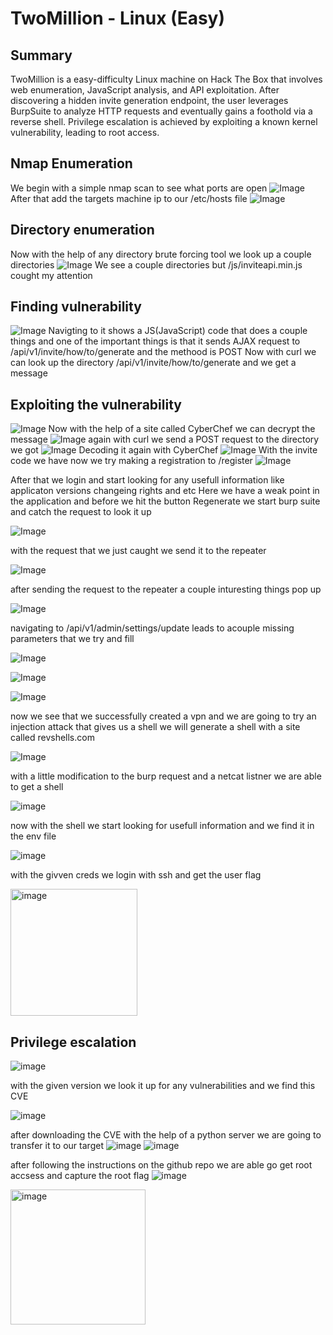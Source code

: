# TwoMillion - Linux (Easy)
## Summary
TwoMillion is a easy-difficulty Linux machine on Hack The Box that involves web enumeration, JavaScript analysis, and API exploitation. After discovering a hidden invite generation endpoint, the user leverages BurpSuite to analyze HTTP requests and eventually gains a foothold via a reverse shell. Privilege escalation is achieved by exploiting a known kernel vulnerability, leading to root access.
## Nmap Enumeration

We begin with a simple nmap scan to see what ports are open
![Image](https://github.com/user-attachments/assets/2a4fad03-3938-45d8-b874-909f2adf62ca)
After that add the targets machine ip to our /etc/hosts file
![Image](https://github.com/user-attachments/assets/555552a1-d2e0-4bc1-9a8f-2f604bcf078f)
## Directory enumeration

Now with the help of any directory brute forcing tool we look up a couple directories
![Image](https://github.com/user-attachments/assets/61811d99-6796-471d-a061-b716e462c045)
We see a couple directories but /js/inviteapi.min.js cought my attention
## Finding vulnerability

![Image](https://github.com/user-attachments/assets/b8bc79b3-f4e6-4e53-9635-93387f548b5d)
Navigting to it shows a JS(JavaScript) code that does a couple things
and one of the important things is that it sends AJAX request to /api/v1/invite/how/to/generate and the methood is POST
Now with curl we can look up the directory /api/v1/invite/how/to/generate and we get a message 

## Exploiting the vulnerability
![Image](https://github.com/user-attachments/assets/961d29c7-9c42-4eb9-8771-4941c1051597)
Now with the help of a site called CyberChef we can decrypt the message
![Image](https://github.com/user-attachments/assets/5193ac1a-91fa-4116-8bc3-f569bb431701)
again with curl we send a POST request to the directory we got
![Image](https://github.com/user-attachments/assets/2d5be34a-a151-432d-80dc-5ab6e3a5f0c2)
Decoding it again with CyberChef
![Image](https://github.com/user-attachments/assets/d5d18897-af9b-4819-aa34-518df9ad1ab0)
With the invite code we have now we try making a registration to /register
![Image](https://github.com/user-attachments/assets/07e6f324-4ae8-42ae-be2b-c31adf7b4255)

After that we login and start looking for any usefull information like applicaton versions changeing rights and etc
Here we have a weak point in the application and before we hit the button Regenerate we start burp suite and catch the request to look it up

![Image](https://github.com/user-attachments/assets/a8b1e1f9-3a93-46f9-bb54-54ed5eb71396)

with the request that we just caught we send it to the repeater 

![Image](https://github.com/user-attachments/assets/cbc6ea65-8683-4439-9f77-3028a24c2da2)

after sending the request to the repeater a couple inturesting things pop up

![Image](https://github.com/user-attachments/assets/76c4be23-b0e1-486b-855d-1c492cb3b3c8)

navigating to /api/v1/admin/settings/update leads to acouple missing parameters that we try and fill

![Image](https://github.com/user-attachments/assets/19cbc2e7-1310-47e1-8cfe-b43394c263b5)


![Image](https://github.com/user-attachments/assets/180b8c7a-da92-4656-8dff-ffe2929d5eca)

![Image](https://github.com/user-attachments/assets/259a1b78-b307-4b84-9120-6cb9c3e8e94e)

now we see that we successfully created a vpn and we are going to try an injection attack that gives us a shell
we will generate a shell with a site called revshells.com

![Image](https://github.com/user-attachments/assets/555153fc-fd4b-4e72-95b0-024f362a0220)

with a little modification to the burp request and a netcat listner we are able to get a shell

![image](https://github.com/user-attachments/assets/a7feb3ea-4646-46a9-909f-1be49c272b4e)

now with the shell we start looking for usefull information and we find it in the env file

![image](https://github.com/user-attachments/assets/07d235c4-40b1-457a-9878-e3815a835eb7)

with the givven creds we login with ssh and get the user flag

<img width="203" alt="image" src="https://github.com/user-attachments/assets/9a16f6cc-833b-41f7-993d-09e3c5250922" />

## Privilege escalation
![image](https://github.com/user-attachments/assets/8fdb91f6-6650-435e-b795-f185494ee1ab)

with the given version we look it up for any vulnerabilities and we find this CVE

![image](https://github.com/user-attachments/assets/b107dcfa-d970-4de9-8256-acebae7d726b)

after downloading the CVE with the help of a python server we are going to transfer it to our target
![image](https://github.com/user-attachments/assets/7a2fb9b0-8ee0-4190-98b4-a2865bcaaa37)
![image](https://github.com/user-attachments/assets/a72ee8e8-09c0-4535-8e58-a2253e68e361)

after following the instructions on the github repo we are able go get root accsess and capture the root flag
![image](https://github.com/user-attachments/assets/7b4290d0-2601-4cd2-8d35-9a1343b857e2)

<img width="216" alt="image" src="https://github.com/user-attachments/assets/4adaee00-0d7b-43b4-a503-bd3b82d3b1c8" />


